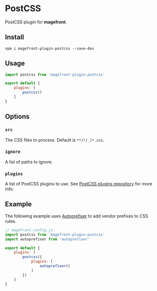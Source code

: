 # PostCSS

PostCSS plugin for **magefront**.

## Install

    npm i magefront-plugin-postcss --save-dev

## Usage

```js
import postcss from 'magefront-plugin-postcss'

export default {
    plugins: [
        postcss()
    ]
}
```

## Options

### `src`

The CSS files to process. Default is `**/!(_)*.css`.

### `ignore`

A list of paths to ignore.

### `plugins`

A list of PostCSS plugins to use. See [PostCSS plugins repository](https://www.postcss.parts/) for more info.

## Example

The following example uses [Autoprefixer](https://github.com/postcss/autoprefixer) to add vendor prefixes to CSS rules.

```js
// magefront.config.js
import postcss from 'magefront-plugin-postcss'
import autoprefixer from 'autoprefixer'

export default {
    plugins: [
        postcss({
            plugins: [
                autoprefixer()
            ]
        })
    ]
}
```
